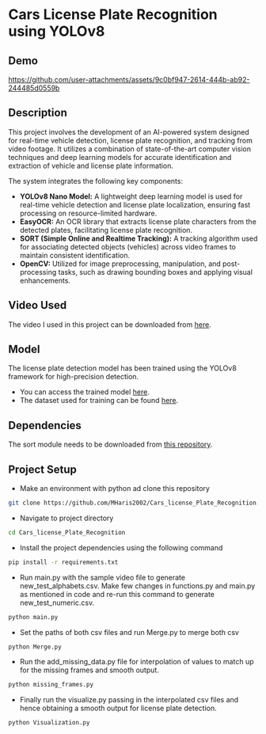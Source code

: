 # Cars License Plate Recognition using YOLOv8
## Demo


https://github.com/user-attachments/assets/9c0bf947-2614-444b-ab92-244485d0559b




## Description

This project involves the development of an AI-powered system designed for real-time vehicle detection, license plate recognition, and tracking from video footage. It utilizes a combination of state-of-the-art computer vision techniques and deep learning models for accurate identification and extraction of vehicle and license plate information.

The system integrates the following key components:

- **YOLOv8 Nano Model:** A lightweight deep learning model is used for real-time vehicle detection and license plate localization, ensuring fast processing on resource-limited hardware.
- **EasyOCR:** An OCR library that extracts license plate characters from the detected plates, facilitating license plate recognition.
- **SORT (Simple Online and Realtime Tracking):** A tracking algorithm used for associating detected objects (vehicles) across video frames to maintain consistent identification.
- **OpenCV:** Utilized for image preprocessing, manipulation, and post-processing tasks, such as drawing bounding boxes and applying visual enhancements.


## Video Used

The video I used in this project can be downloaded from [here](https://www.pexels.com/video/vehicles-traveling-on-daytime-8321860/).

## Model

The license plate detection model has been trained using the YOLOv8 framework for high-precision detection. 
- You can access the trained model [here](https://github.com/MHaris2002/Cars_license_Plate_Recognition/tree/main/model). 
- The dataset used for training can be found [here](https://universe.roboflow.com/roboflow-universe-projects/license-plate-recognition-rxg4e/dataset/4).

## Dependencies

The sort module needs to be downloaded from [this repository](https://github.com/abewley/sort).

## Project Setup

* Make an environment with python ad clone this repository
``` bash
git clone https://github.com/MHaris2002/Cars_license_Plate_Recognition.git
```
* Navigate to project directory
``` bash
cd Cars_license_Plate_Recognition
``` 

* Install the project dependencies using the following command 
```bash
pip install -r requirements.txt
```
* Run main.py with the sample video file to generate new_test_alphabets.csv. Make few changes in functions.py and main.py as mentioned in code and re-run this command to generate new_test_numeric.csv.
``` python
python main.py
```
* Set the paths of both csv files and run Merge.py to merge both csv
``` python
python Merge.py
```
* Run the add_missing_data.py file for interpolation of values to match up for the missing frames and smooth output.
```python
python missing_frames.py
```

* Finally run the visualize.py passing in the interpolated csv files and hence obtaining a smooth output for license plate detection.
```python
python Visualization.py
```
